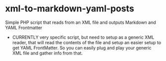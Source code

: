 # xml-to-markdown-yaml-posts
Simple PHP script that reads from an XML file and outputs Markdown and YAML Frontmatter

- CURRENTLY very specific script, but need to setup as a generic XML reader, that will read the contents of the file and setup an easier setup to get YAML FrontMatter. So you can easily plug and play your generic XML file and gather info from that.
